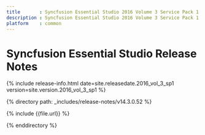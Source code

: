 ```yaml
---
title       : Syncfusion Essential Studio 2016 Volume 3 Service Pack 1 Release Notes
description : Syncfusion Essential Studio 2016 Volume 3 Service Pack 1 Release Notes
platform    : common
---
```


# Syncfusion Essential Studio Release Notes

{% include release-info.html date=site.releasedate.2016_vol_3_sp1 version=site.version.2016_vol_3_sp1 %} 

{% directory path: _includes/release-notes/v14.3.0.52 %}

{% include {{file.url}} %}

{% enddirectory %}

<style>
table{
	width: 100%;
	word-wrap: break-word;
}

th:first-child{
	width: 15%;
}
</style>